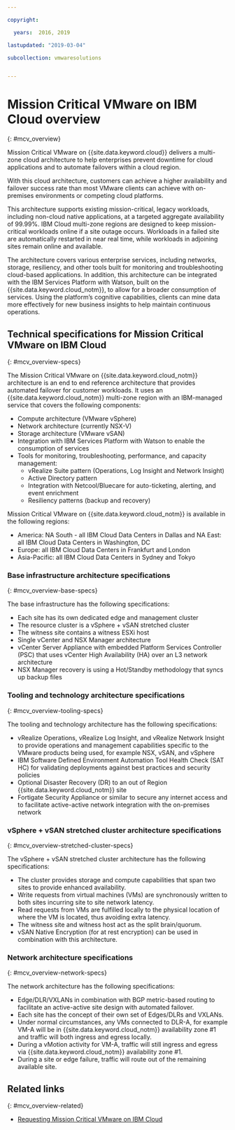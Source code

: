 ```yaml
---

copyright:

  years:  2016, 2019

lastupdated: "2019-03-04"

subcollection: vmwaresolutions


---
```


# Mission Critical VMware on IBM Cloud overview
{: #mcv_overview}

Mission Critical VMware on {{site.data.keyword.cloud}} delivers a multi-zone cloud architecture to help enterprises prevent downtime for cloud applications and to automate failovers within a cloud region.

With this cloud architecture, customers can achieve a higher availability and failover success rate than most VMware clients can achieve with on-premises environments or competing cloud platforms.

This architecture supports existing mission-critical, legacy workloads, including non-cloud native applications, at a targeted aggregate availability of 99.99%. IBM Cloud multi-zone regions are designed to keep mission-critical workloads online if a site outage occurs. Workloads in a failed site are automatically restarted in near real time, while workloads in adjoining sites remain online and available.

The architecture covers various enterprise services, including networks, storage, resiliency, and other tools built for monitoring and troubleshooting cloud-based applications. In addition, this architecture can be integrated with the IBM Services Platform with Watson, built on the {{site.data.keyword.cloud_notm}}, to allow for a broader consumption of services. Using the platform’s cognitive capabilities, clients can mine data more effectively for new business insights to help maintain continuous operations.

## Technical specifications for Mission Critical VMware on IBM Cloud
{: #mcv_overview-specs}

The Mission Critical VMware on {{site.data.keyword.cloud_notm}} architecture is an end to end reference architecture that provides automated failover for customer workloads. It uses an {{site.data.keyword.cloud_notm}} multi-zone region with an IBM-managed service that covers the following components:

* Compute architecture (VMware vSphere)
* Network architecture (currently NSX-V)
* Storage architecture (VMware vSAN)
* Integration with IBM Services Platform with Watson to enable the consumption of services
* Tools for monitoring, troubleshooting, performance, and capacity management:
  * vRealize Suite pattern (Operations, Log Insight and Network Insight)
  * Active Directory pattern
  * Integration with Netcool/Bluecare for auto-ticketing, alerting, and event enrichment
  * Resiliency patterns (backup and recovery)

Mission Critical VMware on {{site.data.keyword.cloud_notm}} is available in the following regions:
* America: NA South - all IBM Cloud Data Centers in Dallas and NA East: all IBM Cloud Data Centers in Washington, DC
* Europe: all IBM Cloud Data Centers in Frankfurt and London
* Asia-Pacific: all IBM Cloud Data Centers in Sydney and Tokyo

### Base infrastructure architecture specifications
{: #mcv_overview-base-specs}

The base infrastructure has the following specifications:
* Each site has its own dedicated edge and management cluster
* The resource cluster is a vSphere + vSAN stretched cluster
* The witness site contains a witness ESXi host
* Single vCenter and NSX Manager architecture
* vCenter Server Appliance with embedded Platform Services Controller (PSC) that uses vCenter High Availability (HA) over an L3 network architecture
* NSX Manager recovery is using a Hot/Standby methodology that syncs up backup files

### Tooling and technology architecture specifications
{: #mcv_overview-tooling-specs}

The tooling and technology architecture has the following specifications:
* vRealize Operations, vRealize Log Insight, and vRealize Network Insight to provide operations and management capabilities specific to the VMware products being used, for example NSX, vSAN, and vSphere
* IBM Software Defined Environment Automation Tool Health Check (SAT HC) for validating deployments against best practices and security policies
* Optional Disaster Recovery (DR) to an out of Region {{site.data.keyword.cloud_notm}} site
* Fortigate Security Appliance or similar to secure any internet access and to facilitate active-active network integration with the on-premises network

### vSphere + vSAN stretched cluster architecture specifications
{: #mcv_overview-stretched-cluster-specs}

The vSphere + vSAN stretched cluster architecture has the following specifications:
* The cluster provides storage and compute capabilities that span two sites to provide enhanced availability.
* Write requests from virtual machines (VMs) are synchronously written to both sites incurring site to site network latency.
* Read requests from VMs are fulfilled locally to the physical location of where the VM is located, thus avoiding extra latency.
* The witness site and witness host act as the split brain/quorum.
* vSAN Native Encryption (for at rest encryption) can be used in combination with this architecture.

### Network architecture specifications
{: #mcv_overview-network-specs}

The network architecture has the following specifications:
* Edge/DLR/VXLANs in combination with BGP metric-based routing to facilitate an active-active site design with automated failover.
* Each site has the concept of their own set of Edges/DLRs and VXLANs.
* Under normal circumstances, any VMs connected to DLR-A, for example VM-A will be in {{site.data.keyword.cloud_notm}} availability zone #1 and traffic will both ingress and egress locally.
* During a vMotion activity for VM-A, traffic will still ingress and egress via {{site.data.keyword.cloud_notm}} availability zone #1.
* During a site or edge failure, traffic will route out of the remaining available site.

## Related links
{: #mcv_overview-related}

* [Requesting Mission Critical VMware on IBM Cloud](/docs/services/vmwaresolutions/services?topic=vmware-solutions-managing_mcv)
